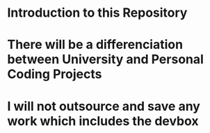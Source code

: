 # Introduction to this Repository 

# There will be a differenciation between University and Personal Coding Projects 

# I will not outsource and save any work which includes the devbox 

